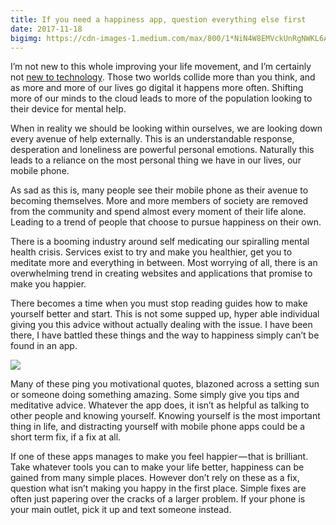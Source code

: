 ```yaml
---
title: If you need a happiness app, question everything else first
date: 2017-11-18
bigimg: https://cdn-images-1.medium.com/max/800/1*NiN4W8EMVckUnRgNWKL6Ag.png
---
```

I’m not new to this whole improving your life movement, and I’m certainly not [new to technology][1]. Those two worlds collide more than you think, and as more and more of our lives go digital it happens more often. Shifting more of our minds to the cloud leads to more of the population looking to their device for mental help.

When in reality we should be looking within ourselves, we are looking down every avenue of help externally. This is an understandable response, desperation and loneliness are powerful personal emotions. Naturally this leads to a reliance on the most personal thing we have in our lives, our mobile phone.

As sad as this is, many people see their mobile phone as their avenue to becoming themselves. More and more members of society are removed from the community and spend almost every moment of their life alone. Leading to a trend of people that choose to pursue happiness on their own.

There is a booming industry around self medicating our spiralling mental health crisis. Services exist to try and make you healthier, get you to meditate more and everything in between. Most worrying of all, there is an overwhelming trend in creating websites and applications that promise to make you happier.

There becomes a time when you must stop reading guides how to make yourself better and start. This is not some supped up, hyper able individual giving you this advice without actually dealing with the issue. I have been there, I have battled these things and the way to happiness simply can’t be found in an app.

![][image-1]

Many of these ping you motivational quotes, blazoned across a setting sun or someone doing something amazing. Some simply give you tips and meditative advice. Whatever the app does, it isn’t as helpful as talking to other people and knowing yourself. Knowing yourself is the most important thing in life, and distracting yourself with mobile phone apps could be a short term fix, if a fix at all.

If one of these apps manages to make you feel happier — that is brilliant. Take whatever tools you can to make your life better, happiness can be gained from many simple places. However don’t rely on these as a fix, question what isn’t making you happy in the first place. Simple fixes are often just papering over the cracks of a larger problem. If your phone is your main outlet, pick it up and text someone instead.

[1]:	https://gr36.com/ "new to technology"

[image-1]:	https://cdn-images-1.medium.com/max/800/1*2Iww13HgaEXAuILD-ygn6g.jpeg
